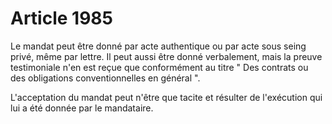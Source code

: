 # Article 1985

Le mandat peut être donné par acte authentique ou par acte sous seing privé, même par lettre. Il peut aussi être donné verbalement, mais la preuve testimoniale n'en est reçue que conformément au titre " Des contrats ou des obligations conventionnelles en général ".

L'acceptation du mandat peut n'être que tacite et résulter de l'exécution qui lui a été donnée par le mandataire.
